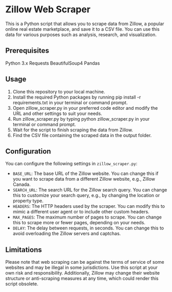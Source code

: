 # Zillow Web Scraper
This is a Python script that allows you to scrape data from Zillow, a popular online real estate marketplace, and save it to a CSV file. You can use this data for various purposes such as analysis, research, and visualization.

## Prerequisites
Python 3.x
Requests
BeautifulSoup4
Pandas

## Usage
1. Clone this repository to your local machine.
2. Install the required Python packages by running pip install -r requirements.txt in your terminal or command prompt.
3. Open zillow_scraper.py in your preferred code editor and modify the URL and other settings to suit your needs.
4. Run zillow_scraper.py by typing python zillow_scraper.py in your terminal or command prompt.
5. Wait for the script to finish scraping the data from Zillow.
6. Find the CSV file containing the scraped data in the output folder.

## Configuration
You can configure the following settings in `zillow_scraper.py`:

- `BASE_URL`: The base URL of the Zillow website. You can change this if you want to scrape data from a different Zillow website, e.g., Zillow Canada.
- `SEARCH_URL`: The search URL for the Zillow search query. You can change this to customize your search query, e.g., by changing the location or property type.
- `HEADERS`: The HTTP headers used by the scraper. You can modify this to mimic a different user agent or to include other custom headers.
- `MAX_PAGES`: The maximum number of pages to scrape. You can change this to scrape more or fewer pages, depending on your needs.
- `DELAY`: The delay between requests, in seconds. You can change this to avoid overloading the Zillow servers and captchas.

## Limitations
Please note that web scraping can be against the terms of service of some websites and may be illegal in some jurisdictions. Use this script at your own risk and responsibility. Additionally, Zillow may change their website structure or anti-scraping measures at any time, which could render this script obsolete.
